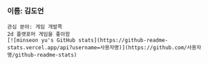 ### 이름: 김도언
    관심 분야: 게임 개발쪽
    2d 플랫포머 게임을 좋아함
    [![minseon yu's GitHub stats](https://github-readme-stats.vercel.app/api?username=사용자명)](https://github.com/사용자명/github-readme-stats)

    

<!--
**Kimdoeon153/Kimdoeon153** is a ✨ _special_ ✨ repository because its `README.md` (this file) appears on your GitHub profile.

Here are some ideas to get you started:

- 🔭 I’m currently working on ...
- 🌱 I’m currently learning ...
- 👯 I’m looking to collaborate on ...
- 🤔 I’m looking for help with ...
- 💬 Ask me about ...
- 📫 How to reach me: ...
- 😄 Pronouns: ...
- ⚡ Fun fact: ...
-->
